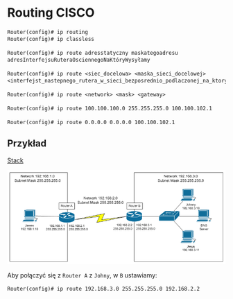 # Routing CISCO

```shell
Router(config)# ip routing
Router(config)# ip classless

Router(config)# ip route adresstatyczny maskategoadresu adresInterfejsuRuteraOsciennegoNaKtóryWysyłamy

Router(config)# ip route <siec_docelowa> <maska_sieci_docelowej> <interfejst_nastepnego_rutera_w_sieci_bezposrednio_podlaczonej_na_ktory_nalezy_wyslac_pakiet_do_sieci_(siec_docelowa)>

Router(config)# ip route <network> <mask> <gateway>

Router(config)# ip route 100.100.100.0 255.255.255.0 100.100.102.1

Router(config)# ip route 0.0.0.0 0.0.0.0 100.100.102.1
```

## Przykład

[Stack](https://serverfault.com/a/171552)

![Sieć](../images/img1.gif)

Aby połączyć się z `Router A` z `Johny`, w `B` ustawiamy: 

```shell
Router(config)# ip route 192.168.3.0 255.255.255.0 192.168.2.2
```

